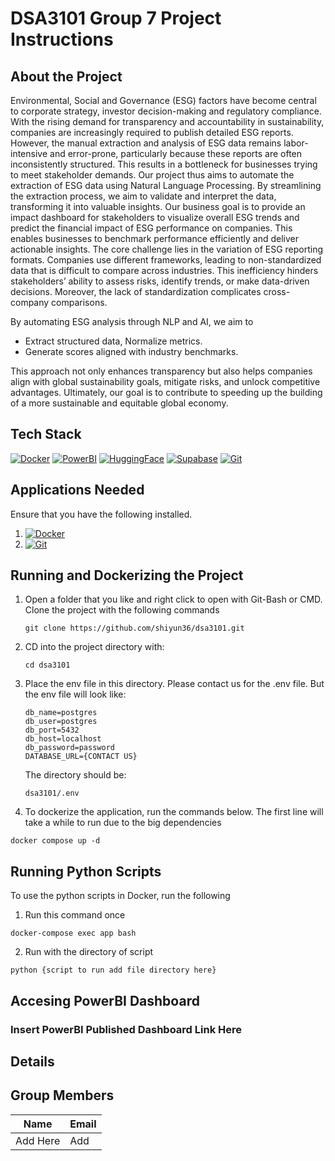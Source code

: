 # DSA3101 Group 7 Project Instructions

## About the Project
Environmental, Social and Governance (ESG) factors have become central to corporate strategy, investor decision-making and regulatory compliance. With the rising demand for transparency and accountability in sustainability, companies are increasingly required to publish detailed ESG reports. However, the manual extraction and analysis of ESG data remains labor-intensive and error-prone, particularly because these reports are often inconsistently structured. This results in a bottleneck for businesses trying to meet stakeholder demands. 
Our project thus aims to automate the extraction of ESG data using Natural Language Processing. By streamlining the extraction process, we aim to validate and interpret the data, transforming it into valuable insights. Our business goal is to provide an impact dashboard for stakeholders to visualize overall ESG trends and predict the financial impact of ESG performance on companies. This enables businesses to benchmark performance efficiently and deliver actionable insights.
The core challenge lies in the variation of ESG reporting formats. Companies use different frameworks, leading to non-standardized data that is difficult to compare across industries. This inefficiency hinders stakeholders’ ability to assess risks, identify trends, or make data-driven decisions. Moreover, the lack of standardization complicates cross-company comparisons.

By automating ESG analysis through NLP and AI, we aim to 
- Extract structured data, Normalize metrics.
- Generate scores aligned with industry benchmarks.

This approach not only enhances transparency but also helps companies align with global sustainability goals, mitigate risks, and unlock competitive advantages. Ultimately, our goal is to contribute to speeding up the building of a more sustainable and equitable global economy.

## Tech Stack
[![Docker](https://img.shields.io/badge/Docker-Container-blue?logo=docker&style=flat-square)](https://www.docker.com/products/docker-desktop/)
[![PowerBI](https://img.shields.io/badge/PowerBI-Frontend-orange?logo=powerbi&style=flat-square)](https://powerbi.microsoft.com/)
[![HuggingFace](https://img.shields.io/badge/HuggingFace-Backend-blue?logo=huggingface&style=flat-square)](https://huggingface.co/)
[![Supabase](https://img.shields.io/badge/Supabase-Database-green?logo=supabase&style=flat-square)](https://supabase.io/)
[![Git](https://img.shields.io/badge/Git-Version%20Control-F05032?logo=git&style=flat-square)](https://git-scm.com/)


## Applications Needed
Ensure that you have the following installed.
1. [![Docker](https://img.shields.io/badge/Docker-Container-blue?logo=docker&style=flat-square)](https://www.docker.com/products/docker-desktop/)
2. [![Git](https://img.shields.io/badge/Git-Version%20Control-F05032?logo=git&style=flat-square)](https://git-scm.com/)

## Running and Dockerizing the Project
1. Open a folder that you like and right click to open with Git-Bash or CMD. Clone the project with the following commands
   ```
   git clone https://github.com/shiyun36/dsa3101.git
   ```
2. CD into the project directory with:
   ```
   cd dsa3101
   ```
3. Place the env file in this directory. Please contact us for the .env file. But the env file will look like:
   ```
   db_name=postgres
   db_user=postgres
   db_port=5432
   db_host=localhost
   db_password=password
   DATABASE_URL={CONTACT US}
   ```
   
   The directory should be:
   ```
   dsa3101/.env
   ```
5. To dockerize the application, run the commands below. The first line will take a while to run due to the big dependencies
  ```
  docker compose up -d
  ```
## Running Python Scripts
To use the python scripts in Docker, run the following

1. Run this command once
```
docker-compose exec app bash
```

2. Run with the directory of script
```
python {script to run add file directory here}
```

## Accesing PowerBI Dashboard
### Insert PowerBI Published Dashboard Link Here

## Details 

## Group Members

| Name           | Email          |
|----------------|-----------------|
| Add Here      | Add      |
